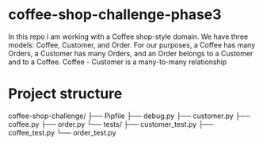 # coffee-shop-challenge-phase3
In this repo i am working with a Coffee shop-style domain. We have three models: Coffee, Customer, and Order. For our purposes, a Coffee has many Orders, a Customer has many Orders, and an Order belongs to a Customer and to a Coffee. Coffee - Customer is a many-to-many relationship

# Project structure
coffee-shop-challenge/ ├── Pipfile ├── debug.py ├── customer.py ├── coffee.py ├── order.py └── tests/ ├── customer_test.py ├── coffee_test.py └── order_test.py



